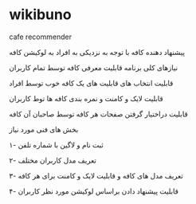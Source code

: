 # wikibuno

cafe recommender

پیشنهاد دهنده کافه با توجه به نزدیکی به افراد به لوکیشن کافه

نیازهای کلی برنامه قابلیت معرفی کافه توسط تمام کاربران

قابلیت انتخاب های قابلیت های یک کافه خوب توسط افراد

قابلیت لایک و کامنت و نمره بندی کافه ها توط کاربران

قابلیت دراختیار گرفتن صفحات هر کافه توسط صاحبان آن کافه

بخش های فنی مورد نیاز

۱- ثبت نام و لاگین با شماره تلفن

۲- تعریف مدل کاربران مختلف

۳- تعریف مدل های کافه و قابلیت لایک و کامنت برای هر کافه

۴- قابلیت پیشنهاد دادن براساس لوکیشن مورد نظر کاربران